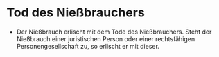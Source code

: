 # Tod des Nießbrauchers

- Der Nießbrauch erlischt mit dem Tode des Nießbrauchers. Steht der Nießbrauch einer juristischen Person oder einer rechtsfähigen Personengesellschaft zu, so erlischt er mit dieser.

